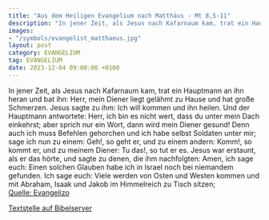 ```yaml
---
title: "Aus dem Heiligen Evangelium nach Matthäus - Mt 8,5-11"
description: "In jener Zeit, als Jesus nach Kafarnaum kam, trat ein Hauptmann an ihn heran und bat ihn: Herr, mein Diener liegt gelähmt zu Hause und hat große Schmerzen. Jesus sagte zu ihm: Ich will kommen und ihn heilen. Und der Hauptmann antwortete: Herr, ich bin es nicht wert, dass du unter...."
images:
- "/symbols/evangelist_matthaeus.jpg"
layout: post
category: EVANGELIUM
tag: EVANGELIUM
date: 2023-12-04 09:00:00 +0100
---
```

In jener Zeit, als Jesus nach Kafarnaum kam, trat ein Hauptmann an ihn heran und bat ihn:
Herr, mein Diener liegt gelähmt zu Hause und hat große Schmerzen.
Jesus sagte zu ihm: Ich will kommen und ihn heilen.
Und der Hauptmann antwortete: Herr, ich bin es nicht wert, dass du unter mein Dach einkehrst; aber sprich nur ein Wort, dann wird mein Diener gesund!
Denn auch ich muss Befehlen gehorchen und ich habe selbst Soldaten unter mir; sage ich nun zu einem: Geh!, so geht er, und zu einem andern: Komm!, so kommt er, und zu meinem Diener: Tu das!, so tut er es.<!--more-->
Jesus war erstaunt, als er das hörte, und sagte zu denen, die ihm nachfolgten: Amen, ich sage euch: Einen solchen Glauben habe ich in Israel noch bei niemandem gefunden.
Ich sage euch: Viele werden von Osten und Westen kommen und mit Abraham, Isaak und Jakob im Himmelreich zu Tisch sitzen;<br>
[Quelle: Evangelizo](https://evangeliumtagfuertag.org/DE/gospel)

[Textstelle auf Bibelserver](https://www.bibleserver.com/EU/Matthäus8,5-11)
